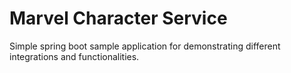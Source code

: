 # Marvel Character Service
Simple spring boot sample application for demonstrating different
integrations and functionalities.